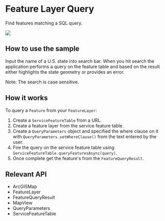 # Feature Layer Query

Find features matching a SQL query.

![]("FeatureLayerQuery.png)

## How to use the sample

Input the name of a U.S. state into search bar. When you hit search the application performs a query on the feature table and based on the result either highlights the state geometry or provides an error.

Note: The search is case sensitive.

## How it works

To query a `Feature` from your `FeatureLayer`:


  1. Create a `ServiceFeatureTable` from a URL.
  2. Create a feature layer from the service feature table.
  3. Create a `QueryParameters` object and specified the where clause on it with `QueryParameters.setWhereClause()` from the text entered by the user.
  4. Fire the query on the service feature table using `ServiceFeatureTable.queryFeaturesAsync(query)`.
  5. Once complete get the feature's from the `FeatureQueryResult`.


## Relevant API


  * ArcGISMap
  * FeatureLayer
  * FeatureQueryResult
  * MapView
  * QueryParameters
  * ServiceFeatureTable

